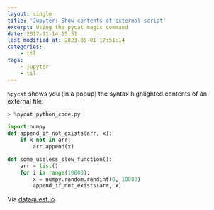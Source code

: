 ```yaml
---
layout: single
title: 'Jupyter: Show contents of external script'
excerpt: Using the pycat magic command
date: 2017-11-14 15:51
last_modified_at: 2023-05-01 17:51:14
categories:
    - til
tags:
    - jupyter
    - til
---
```


`%pycat` shows you (in a popup) the syntax highlighted contents of an external file:

```python
> %pycat python_code.py

import numpy
def append_if_not_exists(arr, x):
    if x not in arr:
        arr.append(x)

def some_useless_slow_function():
    arr = list()
    for i in range(10000):
        x = numpy.random.randint(0, 10000)
        append_if_not_exists(arr, x)
```

Via [dataquest.io](https://www.dataquest.io/blog/jupyter-notebook-tips-tricks-shortcuts/).
